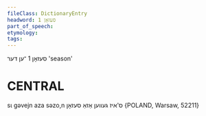 ```yaml
---
fileClass: DictionaryEntry
headword: סעזאָן 1
part_of_speech: 
etymology: 
tags: 
---
```

סעזאָן 1
־ען
דער
'season'

CENTRAL
========

sɩ gəvejn aza səzo,n ס'איז געווען אַזאַ סעזאָן {POLAND, Warsaw, 52211}